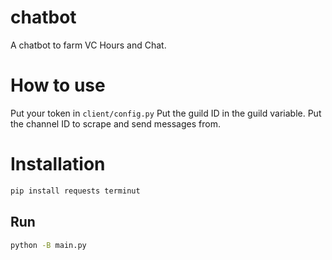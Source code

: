 # chatbot
A chatbot to farm VC Hours and Chat.

# How to use
Put your token in `client/config.py`
Put the guild ID in the guild variable.
Put the channel ID to scrape and send messages from.

# Installation
```cmd
pip install requests terminut
```
## Run
```cmd
python -B main.py
```
